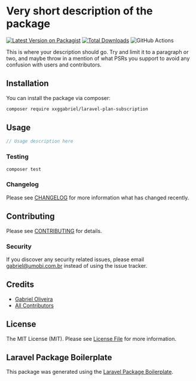 # Very short description of the package

[![Latest Version on Packagist](https://img.shields.io/packagist/v/xxggabriel/laravel-plan-subscription.svg?style=flat-square)](https://packagist.org/packages/xxggabriel/laravel-plan-subscription)
[![Total Downloads](https://img.shields.io/packagist/dt/xxggabriel/laravel-plan-subscription.svg?style=flat-square)](https://packagist.org/packages/xxggabriel/laravel-plan-subscription)
![GitHub Actions](https://github.com/xxggabriel/laravel-plan-subscription/actions/workflows/main.yml/badge.svg)

This is where your description should go. Try and limit it to a paragraph or two, and maybe throw in a mention of what PSRs you support to avoid any confusion with users and contributors.

## Installation

You can install the package via composer:

```bash
composer require xxggabriel/laravel-plan-subscription
```

## Usage

```php
// Usage description here
```

### Testing

```bash
composer test
```

### Changelog

Please see [CHANGELOG](CHANGELOG.md) for more information what has changed recently.

## Contributing

Please see [CONTRIBUTING](CONTRIBUTING.md) for details.

### Security

If you discover any security related issues, please email gabriel@umobi.com.br instead of using the issue tracker.

## Credits

-   [Gabriel Oliveira](https://github.com/xxggabriel)
-   [All Contributors](../../contributors)

## License

The MIT License (MIT). Please see [License File](LICENSE.md) for more information.

## Laravel Package Boilerplate

This package was generated using the [Laravel Package Boilerplate](https://laravelpackageboilerplate.com).
